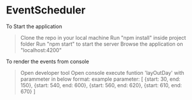 # EventScheduler

To Start the application
> Clone the repo in your local machine
> Run "npm install" inside project folder
> Run "npm start" to start the server
> Browse the application on "localhost:4200"

To render the events from console
> Open developer tool
> Open console
> execute funtion 'layOutDay' with parammeter in below format:
example parameter: [ {start: 30, end: 150}, {start: 540, end: 600}, {start: 560, end: 620}, {start: 610, end: 670} ]
